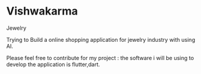 # Vishwakarma
Jewelry

Trying to Build a online shopping application for jewelry industry with using AI.





Please feel free to contribute for my project :
the software i will be using to develop the application is flutter,dart.
